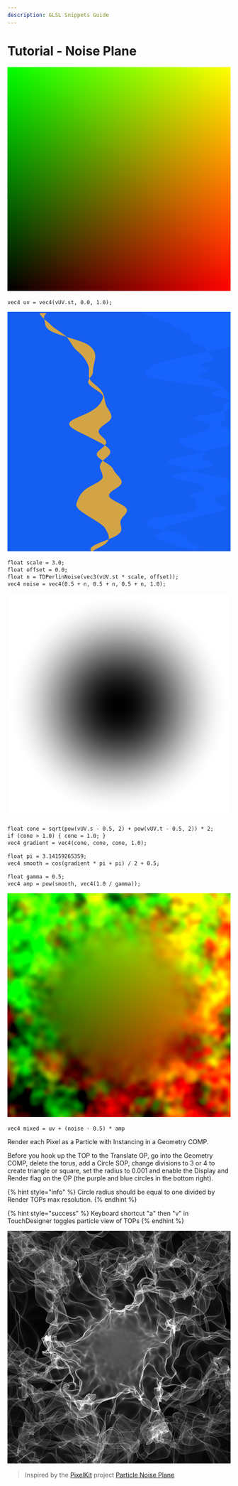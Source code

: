 ```yaml
---
description: GLSL Snippets Guide
---
```


# Tutorial - Noise Plane

![UV Map](../../../.gitbook/assets/uv.png)

```text
vec4 uv = vec4(vUV.st, 0.0, 1.0);
```

![Noise](../../../.gitbook/assets/noise.png)

```text
float scale = 3.0;
float offset = 0.0;
float n = TDPerlinNoise(vec3(vUV.st * scale, offset));
vec4 noise = vec4(0.5 + n, 0.5 + n, 0.5 + n, 1.0);
```

![Smooth Cone Gradient](../../../.gitbook/assets/cone_smooth.png)

```text
float cone = sqrt(pow(vUV.s - 0.5, 2) + pow(vUV.t - 0.5, 2)) * 2;
if (cone > 1.0) { cone = 1.0; }
vec4 gradient = vec4(cone, cone, cone, 1.0);
```

```text
float pi = 3.14159265359;
vec4 smooth = cos(gradient * pi + pi) / 2 + 0.5;
```

```text
float gamma = 0.5;
vec4 amp = pow(smooth, vec4(1.0 / gamma));
```

![Mixed UV Map](../../../.gitbook/assets/mix.png)

```text
vec4 mixed = uv + (noise - 0.5) * amp
```

Render each Pixel as a Particle with Instancing in a Geometry COMP.

Before you hook up the TOP to the Translate OP, go into the Geometry COMP, delete the torus, add a Circle SOP, change divisions to 3 or 4 to create triangle or square, set the radius to 0.001 and enable the Display and Render flag on the OP \(the purple and blue circles in the bottom right\).

{% hint style="info" %}
Circle radius should be equal to one divided by Render TOPs max resolution.
{% endhint %}

{% hint style="success" %}
Keyboard shortcut "a" then "v" in TouchDesigner toggles particle view of TOPs
{% endhint %}

![Particle Noise Plane](../../../.gitbook/assets/pixelkit--particle-noise-plane.png)

> Inspired by the [PixelKit](http://pixelkit.net/) project [Particle Noise Plane](http://pixelkit.net/demos/particle-noise-plane/)


